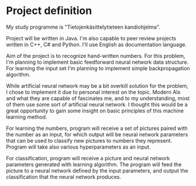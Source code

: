 # Project definition

My study programme is "Tietojenkäsittelytieteen kandiohjelma".

Project will be written in Java. I'm also capable to peer review projects written in C++, C# and Python. I'll use English as documentation language.

Aim of the project is to recognize hand-written numbers. For this problem, I'm planning to implement basic feedforward neural network data structure. For learning the input set I'm planning to implement simple backpropagation algorithm.

While artificial neural network may be a bit overkill solution for the problem, I chose to implement it due to personal interest on the topic. Modern AIs and what they are capable of fascinates me, and to my understanding, most of them use some sort of artificial neural network. I thought this would be a great opportunity to gain some insight on basic principles of this machine learning method.

For learning the numbers, program will receive a set of pictures paired with the number as an input, for which output will be neural network parameters that can be used to classify new pictures to numbers they represent. Program will take also various hyperparameters as an input. 

For classification, program will receive a picture and neural network parameters generated with learning algorithm. The program will feed the picture to a neural network defined by the input parameters, and output the classification that the neural network produces. 